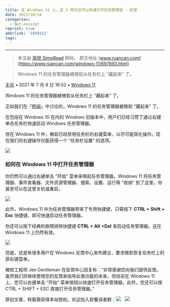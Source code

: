 ```yaml
---
title: 在 Windows 11 上，这 3 种方法可以快速打开任务管理器 - 软餐
date: 2022/10/14
categories:
  - Net-excerpt
reprint: true
abbrlink: '1699152'
tags:
---
```



---
> 本文由 [简悦 SimpRead](http://ksria.com/simpread/) 转码， 原文地址 [www.ruancan.com](https://www.ruancan.com/windows-11/697893.html)

> Windows 11 的任务管理器被微软从任务栏上 “藏起来” 了。

[无忌](https://www.ruancan.com/i/7) • 2021 年 7 月 8 日 16:52 • [Windows 11](https://www.ruancan.com/sort/windows-11)

Windows 11 的任务管理器被微软从任务栏上 “藏起来” 了。

正如我们在「[短闻](https://www.ruancan.com/short/62139.html)」中讨论的，Windows 11 的任务管理器被微软 “藏起来” 了。

在包括在 Windows 10 在内的 Windows 旧版本中，用户们已经习惯了通过右键单击任务栏快速启动 Windows 任务管理器。

但在 Windows 11 中，微软已经禁用任务栏的右键菜单，以尽可能简化操作。现在我们的右键操作仅能获得一个 “任务栏设置” 的选项。

![](https://www.ruancan.com/wp-content/uploads/2021/07/2021070808355143.jpg)

### **如何在 Windows 11 中打开任务管理器**

你仍然可以通过右键单击 “开始” 菜单来唤起任务管理器。Windows 11 将任务管理器、事件查看器、文件资源管理器、搜索、设置、运行等 “收纳” 到了这里。你甚至可以在这里关机或重启。

![](https://www.ruancan.com/wp-content/uploads/2021/07/2021070808393539.jpg)

此外，Windows 11 中为任务管理器带来了专用快捷键，只需按下 **CTRL + Shift + Esc** 快捷键，即可快速启动任务管理器。

你还可以按下经典的故障排除快捷键 **CTRL + Alt +Del** 来启动任务管理器。这在 Windows 11 上仍然有效。

![](https://www.ruancan.com/wp-content/uploads/2021/07/2021070808455489.jpg)

但是，还是有很多用户在 Windows 反馈中心发布建议，要求微软恢复任务栏上的原右键菜单。

微软工程师 Jen Gentleman 在反馈中心回复称：“非常感谢您向我们提供反馈。虽然我们将继续使用您的反馈来指导此类功能的未来，但目前在 Windows 11 上，您可以右键单击 “开始” 菜单按钮以快速打开任务管理器。此外，您还可以按 CTRL + SHIFT + ESC 直接打开任务管理器。”

原创文章，转载需获得本站授权。欢迎加入软餐读者群：[![](https://pub.idqqimg.com/wpa/images/group.png)](https://qm.qq.com/cgi-bin/qm/qr?k=I-eYH4HpQ-7czj73DX-8UgSoEXgPp_Q7&jump_from=webapi)   [![](https://www.ruancan.com/wp-content/uploads/2020/11/tgg-3.png)](https://t.me/ruancan)